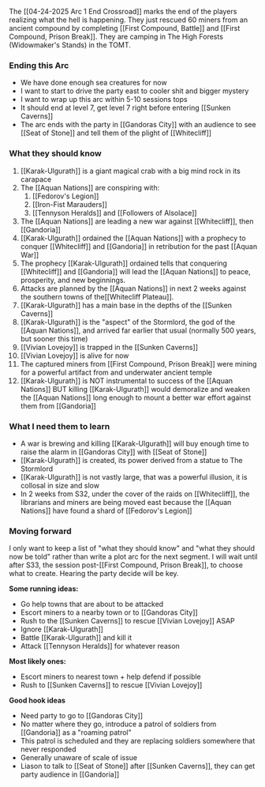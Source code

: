 The [[04-24-2025 Arc 1 End Crossroad]] marks the end of the players realizing what the hell is happening. They just rescued 60 miners from an ancient compound by completing [[First Compound, Battle]] and [[First Compound, Prison Break]]. They are camping in The High Forests (Widowmaker's Stands) in the TOMT. 
### Ending this Arc
- We have done enough sea creatures for now
- I want to start to drive the party east to cooler shit and bigger mystery
- I want to wrap up this arc within 5-10 sessions tops
- It should end at level 7, get level 7 right before entering [[Sunken Caverns]]
- The arc ends with the party in [[Gandoras City]] with an audience to see [[Seat of Stone]] and tell them of the plight of [[Whitecliff]]
### What they should know
1. [[Karak-Ulgurath]] is a giant magical crab with a big mind rock in its carapace
2. The [[Aquan Nations]] are conspiring with:
	1. [[Fedorov's Legion]]
	2. [[Iron-Fist Marauders]]
	3. [[Tennyson Heralds]] and [[Followers of Alsolace]]
3. The [[Aquan Nations]] are leading a new war against [[Whitecliff]], then [[Gandoria]]
4. [[Karak-Ulgurath]] ordained the [[Aquan Nations]] with a prophecy to conquer [[Whitecliff]] and [[Gandoria]] in retribution for the past [[Aquan War]]
5. The prophecy [[Karak-Ulgurath]] ordained tells that conquering [[Whitecliff]] and [[Gandoria]] will lead the [[Aquan Nations]] to peace, prosperity, and new beginnings. 
6. Attacks are planned by the [[Aquan Nations]] in next 2 weeks against the southern towns of the[[Whitecliff Plateau]]. 
7. [[Karak-Ulgurath]] has a main base in the depths of the [[Sunken Caverns]]
8. [[Karak-Ulgurath]] is the "aspect" of the Stormlord, the god of the [[Aquan Nations]], and arrived far earlier that usual (normally 500 years, but sooner this time)
9. [[Vivian Lovejoy]] is trapped in the [[Sunken Caverns]]
10. [[Vivian Lovejoy]] is alive for now
11. The captured miners from [[First Compound, Prison Break]] were mining for a powerful artifact from and underwater ancient temple
12. [[Karak-Ulgurath]] is NOT instrumental to success of the [[Aquan Nations]] BUT killing [[Karak-Ulgurath]] would demoralize and weaken the [[Aquan Nations]] long enough to mount a better war effort against them from [[Gandoria]]

### What I need them to learn
- A war is brewing and killing [[Karak-Ulgurath]] will buy enough time to raise the alarm in [[Gandoras City]] with [[Seat of Stone]]
- [[Karak-Ulgurath]] is created, its power derived from a statue to The Stormlord
- [[Karak-Ulgurath]] is not vastly large, that was a powerful illusion, it is collosal in size and slow
- In 2 weeks from S32, under the cover of the raids on [[Whitecliff]], the librarians and miners are being moved east because the [[Aquan Nations]] have found a shard of [[Fedorov's Legion]]

### Moving forward
I only want to keep a list of "what they should know" and "what they should now be told" rather than write a plot arc for the next segment. I will wait until after S33, the session post-[[First Compound, Prison Break]], to choose what to create. Hearing the party decide will be key. 

**Some running ideas:**
- Go help towns that are about to be attacked
- Escort miners to a nearby town or to [[Gandoras City]]
- Rush to the [[Sunken Caverns]] to rescue [[Vivian Lovejoy]] ASAP
- Ignore [[Karak-Ulgurath]]
- Battle [[Karak-Ulgurath]] and kill it
- Attack [[Tennyson Heralds]] for whatever reason

**Most likely ones:**
- Escort miners to nearest town + help defend if possible
- Rush to [[Sunken Caverns]] to rescue [[Vivian Lovejoy]]

**Good hook ideas**
- Need party to go to [[Gandoras City]]
- No matter where they go, introduce a patrol of soldiers from [[Gandoria]] as a "roaming patrol"
- This patrol is scheduled and they are replacing soldiers somewhere that never responded
- Generally unaware of scale of issue
- Liason to talk to [[Seat of Stone]] after [[Sunken Caverns]], they can get party audience in [[Gandoria]]